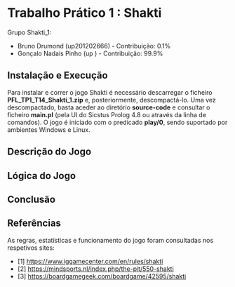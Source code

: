 # Trabalho Prático 1 : Shakti

Grupo Shakti_1:

- Bruno Drumond (up201202666) - Contribuição: 0.1%
- Gonçalo Nadais Pinho (up ) - Contribuição: 99.9%


## Instalação e Execução

<p justify="center">
Para instalar e correr o jogo Shakti é necessário descarregar o ficheiro <b>PFL_TP1_T14_Shakti_1.zip</b> e, posteriormente, descompactá-lo. Uma vez descompactado, basta aceder ao diretório <b>source-code</b> e consultar o ficheiro <b>main.pl</b> (pela UI do Sicstus Prolog 4.8 ou através da linha de comandos). O jogo é iniciado com o predicado <b>play/0</b>, sendo suportado por ambientes Windows e Linux.
</p>

## Descrição do Jogo

<p justify="center">

</p>

## Lógica do Jogo



## Conclusão


## Referências

As regras, estatísticas e funcionamento do jogo foram consultadas nos respetivos sites:
- [1] https://www.iggamecenter.com/en/rules/shakti
- [2] https://mindsports.nl/index.php/the-pit/550-shakti
- [3] https://boardgamegeek.com/boardgame/42595/shakti
